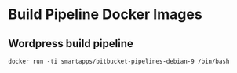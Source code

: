 # Build Pipeline Docker Images

## Wordpress build pipeline
`docker run -ti smartapps/bitbucket-pipelines-debian-9 /bin/bash`
